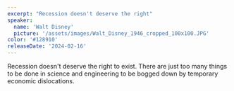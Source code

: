 ```yaml
---
excerpt: "Recession doesn't deserve the right"
speaker:
  name: 'Walt Disney'
  picture: '/assets/images/Walt_Disney_1946_cropped_100x100.JPG'
color: '#128910'
releaseDate: '2024-02-16'
---
```

Recession doesn't deserve the right to exist. There are just too many things to be done in science and engineering to be bogged down by temporary economic dislocations.